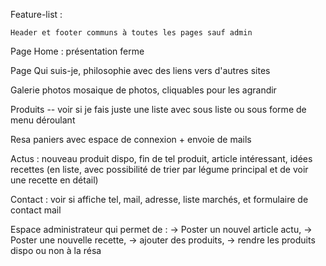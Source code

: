 Feature-list :

    Header et footer communs à toutes les pages sauf admin

Page Home : présentation ferme

Page Qui suis-je, philosophie avec des liens vers d'autres sites

Galerie photos mosaique de photos, cliquables pour les agrandir

Produits -- voir si je fais juste une liste avec sous liste ou sous forme de menu déroulant

Resa paniers avec espace de connexion + envoie de mails

Actus : nouveau produit dispo, fin de tel produit, article intéressant, idées recettes (en liste, avec possibilité de trier par légume principal et de voir une recette en détail)

Contact : voir si affiche tel, mail, adresse, liste marchés, et formulaire de contact mail

Espace administrateur qui permet de :
    -> Poster un nouvel article actu,
    -> Poster une nouvelle recette,
    -> ajouter des produits,
    -> rendre les produits dispo ou non à la résa
